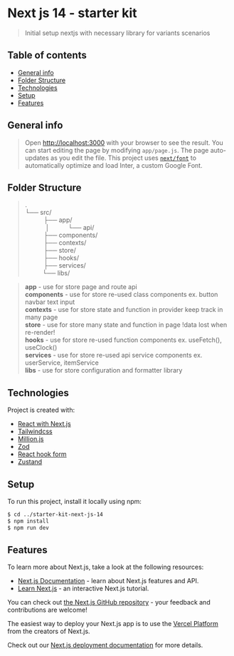 
# Next js 14 - starter kit  
> Initial setup nextjs with necessary library for variants scenarios


## Table of contents
*   [General info](#general-info)
*   [Folder Structure](#folder-structure)
*   [Technologies](#technologies)
*   [Setup](#setup)
*   [Features](#features)

## General info
> Open [http://localhost:3000](http://localhost:3000) with your browser to see the result.
> You can start editing the page by modifying `app/page.js`. The page auto-updates as you edit the file.
> This project uses [`next/font`](https://nextjs.org/docs/basic-features/font-optimization) to automatically optimize and load Inter, a custom Google Font.

## Folder Structure
>. <br/>
>└── src/ <br/>
>&emsp;&emsp;&emsp;├── app/ <br/>
>&emsp;&emsp;&emsp; │&emsp;&emsp;&emsp;└── api/ <br/>
>&emsp;&emsp;&emsp;├── components/ <br/>
>&emsp;&emsp;&emsp;├── contexts/ <br/>
>&emsp;&emsp;&emsp;├── store/ <br/>
>&emsp;&emsp;&emsp;├── hooks/ <br/>
>&emsp;&emsp;&emsp;├── services/ <br/>
>&emsp;&emsp;&ensp; └── libs/ <br/>

> **app** - use for store page and route api <br/>
> **components** - use for store re-used class components ex. button navbar text input <br/>
> **contexts** - use for store state and function in provider keep track in many page <br/>
> **store** - use for store many state and function in page !data lost when re-render! <br/>
> **hooks** - use for store re-used function components ex. useFetch(), useClock() <br/>
> **services** - use for store re-used api service components ex. userService, itemService <br/>
> **libs** - use for store configuration and formatter library <br/>

## Technologies
Project is created with:
*   [React with Next.js](https://nextjs.org/) 
*   [Tailwindcss](https://tailwindcss.com/)
*   [Million.js](https://million.dev)
*   [Zod](https://zod.dev)
*   [React hook form](https://react-hook-form.com/)
*   [Zustand](https://github.com/pmndrs/zustand)

## Setup
To run this project, install it locally using npm:

```bash
$ cd ../starter-kit-next-js-14
$ npm install
$ npm run dev
```

## Features
To learn more about Next.js, take a look at the following resources:

- [Next.js Documentation](https://nextjs.org/docs) - learn about Next.js features and API.
- [Learn Next.js](https://nextjs.org/learn) - an interactive Next.js tutorial.

You can check out [the Next.js GitHub repository](https://github.com/vercel/next.js/) - your feedback and contributions are welcome!

The easiest way to deploy your Next.js app is to use the [Vercel Platform](https://vercel.com/new?utm_medium=default-template&filter=next.js&utm_source=create-next-app&utm_campaign=create-next-app-readme) from the creators of Next.js.

Check out our [Next.js deployment documentation](https://nextjs.org/docs/deployment) for more details.

